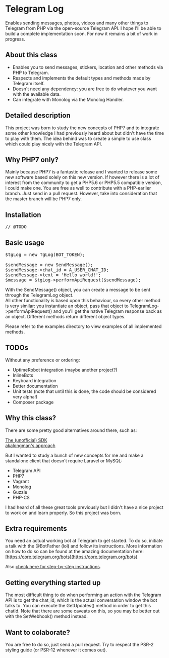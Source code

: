 Telegram Log 
======

Enables sending messages, photos, videos and many other things to Telegram from PHP via the open-source Telegram API.
I hope I'll be able to build a complete implementation soon. For now it remains a bit of work in progress.

About this class
--------

* Enables you to send messages, stickers, location and other methods via PHP to Telegram.
* Respects and implements the default types and methods made by Telegram itself.
* Doesn't need any dependency: you are free to do whatever you want with the available data.
* Can integrate with Monolog via the Monolog Handler.

Detailed description
---------

This project was born to study the new concepts of PHP7 and to integrate some other knowledge I had previously heard
about but didn't have the time to play with them. The idea behind was to create a simple to use class which could
play nicely with the Telegram API. 

Why PHP7 only?
----------

Mainly because PHP7 is a fantastic release and I wanted to release some new software based solely on this new version. 
If however there is a lot of interest from the community to get a PHP5.6 or PHP5.5 compatible version, I could make one.
You are free as well to contribute with a PHP-earlier branch. Just send in a pull request. However, take into 
consideration that the master branch will be PHP7 only.

Installation
----------

<pre>
// @TODO
</pre>

Basic usage
----------

<pre>
$tgLog = new TgLog(BOT_TOKEN);

$sendMessage = new SendMessage();
$sendMessage->chat_id = A_USER_CHAT_ID;
$sendMessage->text = 'Hello world!';
$message = $tgLog->performApiRequest($sendMessage);
</pre>

With the SendMessage() object, you can create a message to be sent through the TelegramLog object.  
All other functionality is based upon this behaviour, so every other method is very similar: you instantiate an object, 
pass that object to TelegramLog->performApiRequest() and you'll get the native Telegram response back as an object. 
Different methods return different object types. 

Please refer to the examples directory to view examples of all implemented methods.

TODOs
---------

Without any preference or ordering: 

* UptimeRobot integration (maybe another project?)
* InlineBots
* Keyboard integration
* Better documentation
* Unit tests (note that until this is done, the code should be considered very alpha!)
* Composer package

Why this class?
----------

There are some pretty good alternatives around there, such as: 

[The (unofficial) SDK](https://github.com/irazasyed/telegram-bot-sdk)  
[akalongman's approach](https://github.com/akalongman/php-telegram-bot)

But I wanted to study a bunch of new concepts for me and make a standalone client that doesn't require Laravel or MySQL: 

* Telegram API
* PHP7
* Vagrant
* Monolog
* Guzzle
* PHP-CS

I had heard of all these great tools previously but I didn't have a nice project to work on and learn properly. So this
project was born. 

Extra requirements
----------

You need an actual working bot at Telegram to get started. To do so, initiate a talk with the @BotFather (lol) and 
follow its instructions. More information on how to do so can be found at the amazing documentation here:
[https://core.telegram.org/bots](https://core.telegram.org/bots)

Also [check here for step-by-step instructions](https://github.com/akalongman/php-telegram-bot/blob/master/README.md).

Getting everything started up
-----------

The most difficult thing to do when performing an action with the Telegram API is to get the chat_id, which is the 
actual conversation window the bot talks to. You can execute the GetUpdates() method in order to get this chatId. Note
that there are some caveats on this, so you may be better out with the SetWebhook() method instead. 

Want to colaborate?
-----------

You are free to do so, just send a pull request. Try to respect the PSR-2 styling guide (or PSR-12 whenever it comes 
out). 
